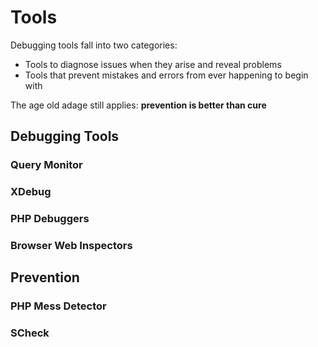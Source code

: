 # Tools

Debugging tools fall into two categories:

 - Tools to diagnose issues when they arise and reveal problems
 - Tools that prevent mistakes and errors from ever happening to begin with

The age old adage still applies: **prevention is better than cure**

## Debugging Tools

### Query Monitor

### XDebug

### PHP Debuggers

### Browser Web Inspectors

## Prevention

### PHP Mess Detector

### SCheck
